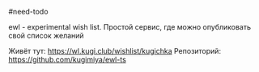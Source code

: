 #need-todo 

ewl - experimental wish list. Простой сервис, где можно опубликовать свой список желаний

Живёт тут: https://wl.kugi.club/wishlist/kugichka
Репозиторий: https://github.com/kugimiya/ewl-ts

